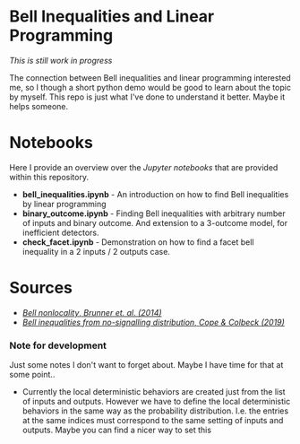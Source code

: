 # Bell Inequalities and Linear Programming

*This is still work in progress*

The connection between Bell inequalities and linear programming interested me, so I though a short python demo would be
good to learn about the topic by myself. This repo is just what I've done to understand it better. Maybe it helps someone.

# Notebooks
Here I provide an overview over the *Jupyter notebooks* that are provided within this repository. 

* **bell_inequalities.ipynb** - An introduction on how to find Bell inequalities by linear programming
* **binary_outcome.ipynb** - Finding Bell inequalities with arbitrary number of inputs and binary outcome. And extension to a 3-outcome model, for inefficient detectors.
* **check_facet.ipynb** - Demonstration on how to find a facet bell inequality in a 2 inputs / 2 outputs case.

# Sources

* [*Bell nonlocality*, *Brunner et. al. (2014)*](https://arxiv.org/abs/1303.2849)
* [*Bell inequalities from no-signalling distribution*, *Cope & Colbeck (2019)*](https://arxiv.org/abs/1812.10017)

### Note for development
Just some notes I don't want to forget about. Maybe I have time for that at some point..


* Currently the local deterministic behaviors are created just from the list of inputs and outputs. However we have to 
define the local deterministic behaviors in the same way as the probability distribution. I.e. the entries at the same
indices must correspond to the same setting of inputs and outputs. Maybe you can find a nicer way to set this
